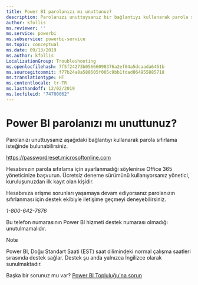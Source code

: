 ```yaml
---
title: Power BI parolanızı mı unuttunuz?
description: Parolanızı unuttuysanız bir bağlantıyı kullanarak parola sıfırlama isteğinde bulunabilirsiniz.
author: kfollis
ms.reviewer: ''
ms.service: powerbi
ms.subservice: powerbi-service
ms.topic: conceptual
ms.date: 09/13/2019
ms.author: kfollis
LocalizationGroup: Troubleshooting
ms.openlocfilehash: 7f5f24273b05666098376a2ef04a5dcaada6461b
ms.sourcegitcommit: f77b24a8a588605f005c9bb1fdad864955885718
ms.translationtype: HT
ms.contentlocale: tr-TR
ms.lasthandoff: 12/02/2019
ms.locfileid: "74700062"
---
```

# <a name="forgot-your-password-for-power-bi"></a>Power BI parolanızı mı unuttunuz?

Parolanızı unuttuysanız aşağıdaki bağlantıyı kullanarak parola sıfırlama isteğinde bulunabilirsiniz.

<https://passwordreset.microsoftonline.com>

Hesabınızın parola sıfırlama için ayarlanmadığı söylenirse Office 365 yöneticinize başvurun. Ücretsiz deneme sürümünü kullanıyorsanız yönetici, kuruluşunuzdan ilk kayıt olan kişidir.

Hesabınıza erişme sorunları yaşamaya devam ediyorsanız parolanızın sıfırlanması için destek ekibiyle iletişime geçmeyi deneyebilirsiniz.

*1-800-642-7676*

Bu telefon numarasının Power BI hizmeti destek numarası olmadığı unutulmamalıdır.

> [!NOTE]
> Power BI, Doğu Standart Saati (EST) saat dilimindeki normal çalışma saatleri sırasında destek sağlar. Destek şu anda yalnızca İngilizce olarak sunulmaktadır.

Başka bir sorunuz mu var? [Power BI Topluluğu'na sorun](https://community.powerbi.com/)